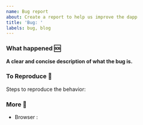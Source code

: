 ```yaml
---
name: Bug report
about: Create a report to help us improve the dapp
title: 'Bug: '
labels: bug, blog
---
```


### What happened 🆘

**A clear and concise description of what the bug is.**

### To Reproduce 🔂

Steps to reproduce the behavior:

### More 🔎

-   Browser :
